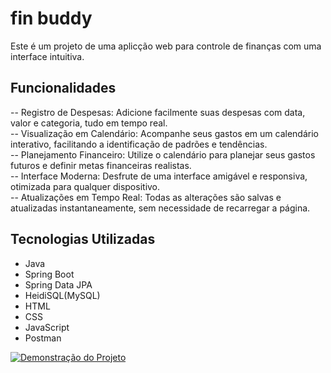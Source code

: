# fin buddy

Este é um projeto de uma aplicção web para controle de finanças com uma interface intuitiva.

## Funcionalidades

-- Registro de Despesas: Adicione facilmente suas despesas com data, valor e categoria, tudo em tempo real.<br>
-- Visualização em Calendário: Acompanhe seus gastos em um calendário interativo, facilitando a identificação de padrões e tendências.<br>
-- Planejamento Financeiro: Utilize o calendário para planejar seus gastos futuros e definir metas financeiras realistas.<br>
-- Interface Moderna: Desfrute de uma interface amigável e responsiva, otimizada para qualquer dispositivo.<br>
-- Atualizações em Tempo Real: Todas as alterações são salvas e atualizadas instantaneamente, sem necessidade de recarregar a página.

## Tecnologias Utilizadas

- Java
- Spring Boot
- Spring Data JPA
- HeidiSQL(MySQL)
- HTML
- CSS
- JavaScript
- Postman


[![Demonstração do Projeto](http://img.youtube.com/vi/HdFloc7yMtY/0.jpg)](http://www.youtube.com/watch?v=HdFloc7yMtY)


